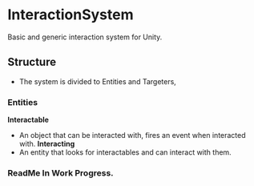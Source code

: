 # InteractionSystem

Basic and generic interaction system for Unity.

## Structure

- The system is divided to Entities and Targeters,
<!-- * An entity is part of the interaction system inside the level.
- The targeting system allows targeting objects and notifying on target/target lost. -->

### Entities

**Interactable**

- An object that can be interacted with, fires an event when interacted with.
  **Interacting**
- An entity that looks for interactables and can interact with them.

### ReadMe In Work Progress.
